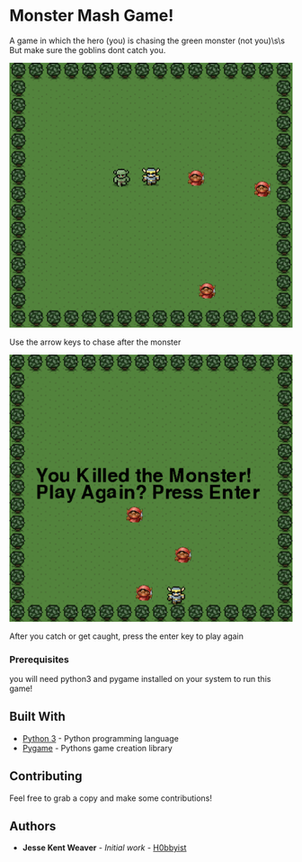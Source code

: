 # Monster Mash Game!

A game in which the hero (you) is chasing the green monster (not you)\s\s
But make sure the goblins dont catch you.

<img src="Screenshot1.png" width="600px">

Use the arrow keys to chase after the monster

<img src="Screenshot2.png" width="600px">

After you catch or get caught, press the enter key to play again

### Prerequisites

you will need python3 and pygame installed on your system to run this game!


## Built With

* [Python 3](https://www.pygame.org/news) - Python programming language
* [Pygame](https://www.pygame.org/news) - Pythons game creation library

## Contributing

Feel free to grab a copy and make some contributions!


## Authors

* **Jesse Kent Weaver** - *Initial work* - [H0bbyist](https://github.com/H0bbyist)


